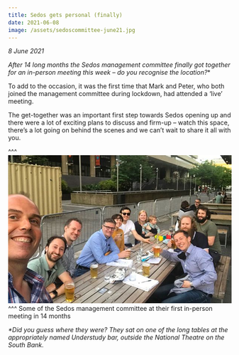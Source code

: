 ```yaml
---
title: Sedos gets personal (finally)
date: 2021-06-08
image: /assets/sedoscommittee-june21.jpg
---
```

*8 June 2021*

**After 14 long months the Sedos management committee finally got together for an in-person meeting this week – do you recognise the location*?**

To add to the occasion, it was the first time that Mark and Peter, who both joined the management committee during lockdown, had attended a ‘live’ meeting.

The get-together was an important first step towards Sedos opening up and there were a lot of exciting plans to discuss and firm-up – watch this space, there’s a lot going on behind the scenes and we can’t wait to share it all with you.

^^^
![](/assets/sedoscommittee-june21.jpg)
^^^ Some of the Sedos management committee at their first in-person meeting in 14 months

*\*Did you guess where they were? They sat on one of the long tables at the appropriately named Understudy bar, outside the National Theatre on the South Bank.*

